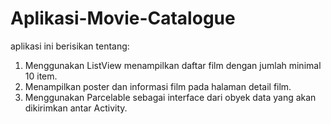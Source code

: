 # Aplikasi-Movie-Catalogue

aplikasi ini berisikan tentang:
1. Menggunakan ListView menampilkan daftar film dengan jumlah minimal 10 item.
2. Menampilkan poster dan informasi film pada halaman detail film.
3. Menggunakan Parcelable sebagai interface dari obyek data yang akan dikirimkan antar Activity.
